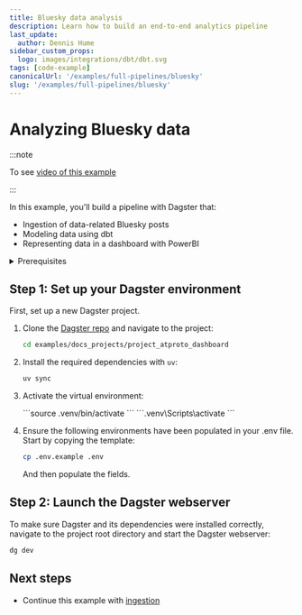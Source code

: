```yaml
---
title: Bluesky data analysis
description: Learn how to build an end-to-end analytics pipeline
last_update:
  author: Dennis Hume
sidebar_custom_props:
  logo: images/integrations/dbt/dbt.svg
tags: [code-example]
canonicalUrl: '/examples/full-pipelines/bluesky'
slug: '/examples/full-pipelines/bluesky'
---
```


# Analyzing Bluesky data

:::note

To see [video of this example](https://www.youtube.com/watch?v=z3trqkKPbsI)

:::

In this example, you'll build a pipeline with Dagster that:

- Ingestion of data-related Bluesky posts
- Modeling data using dbt
- Representing data in a dashboard with PowerBI

<details>
  <summary>Prerequisites</summary>

To follow the steps in this guide, you'll need:

- Basic Python knowledge
- Python 3.9+ installed on your system. Refer to the [Installation guide](/getting-started/installation) for information.
- Understanding of data pipelines and the extract, transform, and load process (ETL).
- Familiar with [dbt](https://www.getdbt.com) and data transformation.
- Usage of BI tools for dashboards.

</details>

## Step 1: Set up your Dagster environment

First, set up a new Dagster project.

1. Clone the [Dagster repo](https://github.com/dagster-io/dagster) and navigate to the project:

   ```bash
   cd examples/docs_projects/project_atproto_dashboard
   ```

2. Install the required dependencies with `uv`:

   ```bash
   uv sync
   ```

3. Activate the virtual environment:

   <Tabs>
     <TabItem value="macos" label="MacOS">
       ```source .venv/bin/activate ```
     </TabItem>
     <TabItem value="windows" label="Windows">
       ```.venv\Scripts\activate ```
     </TabItem>
   </Tabs>

4. Ensure the following environments have been populated in your .env file. Start by copying the template:

   ```bash
   cp .env.example .env
   ```

   And then populate the fields.

## Step 2: Launch the Dagster webserver

To make sure Dagster and its dependencies were installed correctly, navigate to the project root directory and start the Dagster webserver:

```bash
dg dev
```

## Next steps

- Continue this example with [ingestion](/examples/full-pipelines/bluesky/ingestion)
